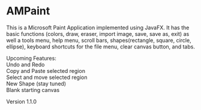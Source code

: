 # AMPaint
This is a Microsoft Paint Application implemented using JavaFX. It has the basic functions (colors, draw, eraser, import image, save, save as, exit) as well a tools menu, help menu, scroll bars, shapes(rectangle, square, circle, ellipse), keyboard shortcuts for the file menu, clear canvas button, and tabs.

Upcoming Features: <br />
Undo and Redo <br />
Copy and Paste selected region <br />
Select and move selected region <br />
New Shape (stay tuned) <br />
Blank starting canvas <br />


Version 1.1.0
